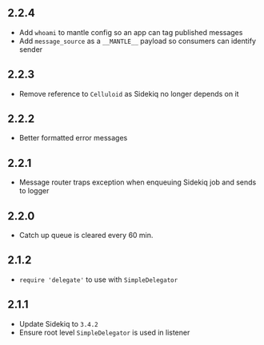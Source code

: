 2.2.4
-----------

- Add `whoami` to mantle config so an app can tag published messages
- Add `message_source` as a `__MANTLE__` payload so consumers can identify sender

2.2.3
-----------

- Remove reference to `Celluloid` as Sidekiq no longer depends on it

2.2.2
-----------

- Better formatted error messages

2.2.1
-----------

- Message router traps exception when enqueuing Sidekiq job and sends to
    logger

2.2.0
-----------

- Catch up queue is cleared every 60 min.

2.1.2
-----------

- `require 'delegate'` to use with `SimpleDelegator`

2.1.1
-----------

- Update Sidekiq to `3.4.2`
- Ensure root level `SimpleDelegator` is used in listener

